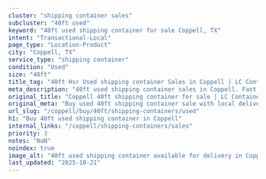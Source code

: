 ```yaml
---
cluster: "shipping container sales"
subcluster: "40ft used"
keyword: "40ft used shipping container for sale Coppell, TX"
intent: "Transactional-Local"
page_type: "Location-Product"
city: "Coppell, TX"
service_type: "shipping container"
condition: "Used"
size: "40ft"
title_tag: "40ft Hsr Used shipping container Sales in Coppell | LC Container"
meta_description: "40ft used shipping container sales in Coppell. Fast delivery, competitive pricing. Serving shipping containers area. Quote ID: 8H3. Call (214) 524-4168 for your free quote today."
original_title: "Coppell 40ft shipping container for sale | LC Container"
original_meta: "Buy used 40ft shipping container sale with local delivery in Coppell, TX. LC Container — local Since 2003. Request a fast quote today."
url_slug: "/coppell/buy/40ft/shipping-containers/used"
h1: "Buy 40ft used shipping container in Coppell"
internal_links: "/coppell/shipping-containers/sales"
priority: 3
notes: "NaN"
noindex: true
image_alt: "40ft used shipping container available for delivery in Coppell"
last_updated: "2025-10-21"
---
```


<!-- TODO: Add unique city/inventory copy, images, and internal links here. -->
